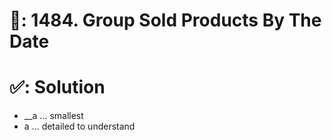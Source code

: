 # 📄: 1484. Group Sold Products By The Date

# ✅: Solution

- __a ... smallest
- a ... detailed to understand
